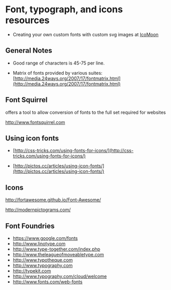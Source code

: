# Font, typograph,  and icons resources

* Creating your own custom fonts with custom svg images at [IcoMoon](https://icomoon.io/)

## General Notes

* Good range of characters is 45-75 per line.

* Matrix of fonts provided by various suites: [http://media.24ways.org/2007/17/fontmatrix.html](http://media.24ways.org/2007/17/fontmatrix.html)

## Font Squirrel

offers a tool to allow conversion of fonts to the full set required for websites

http://www.fontsquirrel.com

## Using icon fonts

* [http://css-tricks.com/using-fonts-for-icons/](http://css-tricks.com/using-fonts-for-icons/)

* [http://pictos.cc/articles/using-icon-fonts/](http://pictos.cc/articles/using-icon-fonts/)

## Icons

http://fortawesome.github.io/Font-Awesome/

http://modernpictograms.com/

## Font Foundries

* https://www.google.com/fonts
* http://www.linotype.com
* http://www.type-together.com/index.php
* http://www.theleagueofmoveabletype.com
* http://www.typotheque.com
* http://www.typography.com
* http://typekit.com
* http://www.typography.com/cloud/welcome
* http://www.fonts.com/web-fonts
